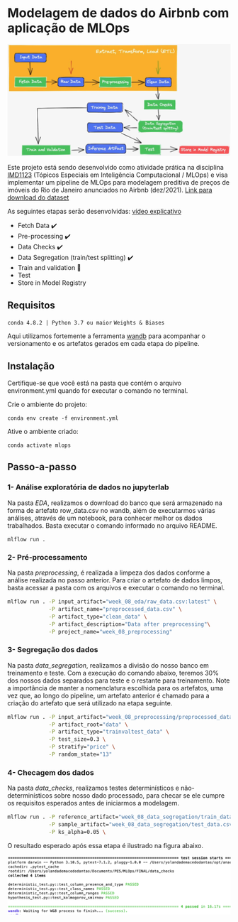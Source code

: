 # Modelagem de dados do Airbnb com aplicação de MLOps

<img src="Images/header.png" alt="mlops pipeline">

Este projeto está sendo desenvolvido como atividade prática na disciplina [IMD1123](https://github.com/ivanovitchm/mlops) (Tópicos Especiais em Inteligência Computacional / MLOps) e visa implementar um pipeline de MLOps para modelagem preditiva de preços de imóveis do Rio de Janeiro anunciados no Airbnb (dez/2021). [Link para download do dataset](http://data.insideairbnb.com/brazil/rj/rio-de-janeiro/2021-12-24/data/listings.csv.gz)

As seguintes etapas serāo desenvolvidas: [vídeo explicativo](https://www.youtube.com/watch?v=J32FdawMCfM)
- Fetch Data :heavy_check_mark:
- Pre-processing :heavy_check_mark:
- Data Checks :heavy_check_mark:
- Data Segregation (train/test splitting) :heavy_check_mark:
- Train and validation :small_red_triangle:
- Test 
- Store in Model Registry 

## Requisitos

`conda 4.8.2 | Python 3.7 ou maior`
`Weights & Biases`

Aqui utilizamos fortemente a ferramenta [wandb](https://wandb.ai/site) para acompanhar o versionamento e os artefatos gerados em cada etapa do pipeline.


## Instalação

Certifique-se que você está na pasta que contém o arquivo environment.yml quando for executar o comando no terminal.

Crie o ambiente do projeto:
```
conda env create -f environment.yml
```

Ative o ambiente criado:
```
conda activate mlops
```

## Passo-a-passo

### 1- Análise exploratória de dados no jupyterlab

Na pasta *EDA*, realizamos o download do banco que será armazenado na forma de artefato row_data.csv no wandb, além de executarmos várias análises, através de um notebook, para conhecer melhor os dados trabalhados. Basta executar o comando informado no arquivo README.

```
mlflow run .
```

### 2- Pré-processamento

Na pasta *preprocessing*, é realizada a limpeza dos dados conforme a análise realizada no passo anterior. Para criar o artefato de dados limpos, basta acessar a pasta com os arquivos e executar o comando no terminal.

```bash
mlflow run . -P input_artifact="week_08_eda/raw_data.csv:latest" \
             -P artifact_name="preprocessed_data.csv" \
             -P artifact_type="clean_data" \
             -P artifact_description="Data after preprocessing"\
             -P project_name="week_08_preprocessing"
```

### 3- Segregação dos dados

Na pasta *data_segregation*, realizamos a divisão do nosso banco em treinamento e teste. Com a execução do comando abaixo, teremos 30% dos nossos dados separados para teste e o restante para treinamento. Note a importância de manter a nomenclatura escolhida para os artefatos, uma vez que, ao longo do pipeline, um artefato anterior é chamado para a criação do artefato que será utilizado na etapa seguinte.

```bash
mlflow run . -P input_artifact="week_08_preprocessing/preprocessed_data.csv:latest" \
             -P artifact_root="data" \
             -P artifact_type="trainvaltest_data" \
             -P test_size=0.3 \
             -P stratify="price" \
             -P random_state="13"
```

### 4- Checagem dos dados

Na pasta *data_checks*, realizamos testes determinísticos e não-determinísticos sobre nosso dado processado, para checar se ele cumpre os requisitos esperados antes de iniciarmos a modelagem.

```bash
mlflow run . -P reference_artifact="week_08_data_segregation/train_data.csv:latest" \
             -P sample_artifact="week_08_data_segregation/test_data.csv:latest" \
             -P ks_alpha=0.05 \
```

O resultado esperado após essa etapa é ilustrado na figura abaixo.
<center><img width="800" src="Images/terminal.png"></center>
